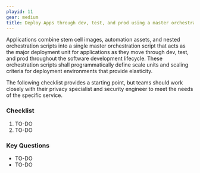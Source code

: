 ```yaml
---
playid: 11
gear: medium
title: Deploy Apps through dev, test, and prod using a master orchestration script
---
```


Applications combine stem cell images, automation assets, and nested orchestration scripts into a single master orchestration script that acts as the major deployment unit for applications as they move through dev, test, and prod throughout the software development lifecycle. These orchestration scripts shall programmatically define scale units and scaling criteria for deployment environments that provide elasticity.

The following checklist provides a starting point, but teams should work closely with their privacy specialist and security engineer to meet the needs of the specific service.

### Checklist
1. TO-DO
2. TO-DO

### Key Questions
- TO-DO
- TO-DO